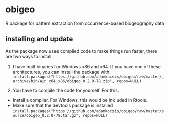 # obigeo
R package for pattern extraction from occurrence-based biogeography data

## installing and update
As the package now uses compiled code to make things run faster, there are two ways to install.
1. I have built binaries for Windows x86 and x64. If you have one of these architectures, you can install the package with:
`install.packages("https://github.com/adamkocsis/obigeo/raw/master/_archive/bin/Win_x64_x86/obigeo_0.2.0-78.zip", repos=NULL)`

2. You have to compile the code for yourself. For this:
- Install a compiler. For Windows, this would be included in Rtools.
- Make sure that the devtools package is installed
`install.packages("https://github.com/adamkocsis/obigeo/raw/master/source/obigeo_0.2.0-78.tar.gz", repos=NULL)`


